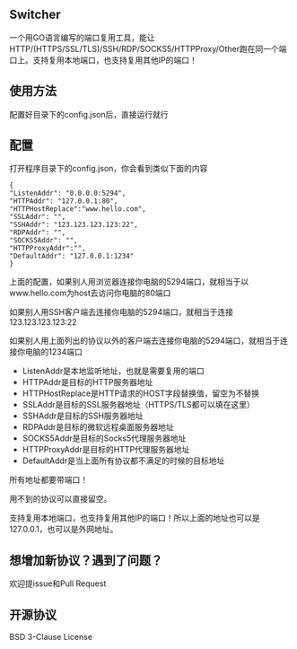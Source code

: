 ## Switcher
一个用GO语言编写的端口复用工具，能让HTTP/(HTTPS/SSL/TLS)/SSH/RDP/SOCKS5/HTTPProxy/Other跑在同一个端口上。支持复用本地端口，也支持复用其他IP的端口！
## 使用方法
配置好目录下的config.json后，直接运行就行
## 配置
打开程序目录下的config.json，你会看到类似下面的内容

    {
    "ListenAddr": "0.0.0.0:5294",
    "HTTPAddr": "127.0.0.1:80",
	"HTTPHostReplace":"www.hello.com",
    "SSLAddr": "",
    "SSHAddr": "123.123.123.123:22",
    "RDPAddr": "",
	"SOCKS5Addr": "",
	"HTTPProxyAddr":"",
    "DefaultAddr": "127.0.0.1:1234"
    }

上面的配置，如果别人用浏览器连接你电脑的5294端口，就相当于以www.hello.com为host去访问你电脑的80端口

如果别人用SSH客户端去连接你电脑的5294端口，就相当于连接123.123.123.123:22

如果别人用上面列出的协议以外的客户端去连接你电脑的5294端口，就相当于连接你电脑的1234端口



- ListenAddr是本地监听地址，也就是需要复用的端口
- HTTPAddr是目标的HTTP服务器地址
- HTTPHostReplace是HTTP请求的HOST字段替换值，留空为不替换
- SSLAddr是目标的SSL服务器地址（HTTPS/TLS都可以填在这里）
- SSHAddr是目标的SSH服务器地址
- RDPAddr是目标的微软远程桌面服务器地址
- SOCKS5Addr是目标的Socks5代理服务器地址
- HTTPProxyAddr是目标的HTTP代理服务器地址
- DefaultAddr是当上面所有协议都不满足的时候的目标地址

所有地址都要带端口！

用不到的协议可以直接留空。

支持复用本地端口，也支持复用其他IP的端口！所以上面的地址也可以是127.0.0.1，也可以是外网地址。

## 想增加新协议？遇到了问题？
欢迎提issue和Pull Request

## 开源协议
BSD 3-Clause License